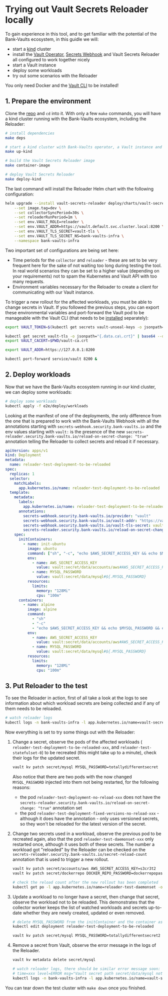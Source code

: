 # Trying out Vault Secrets Reloader locally

To gain experience in this tool, and to get familiar with the potential of the Bank-Vaults ecosystem, in this guidle we will:

- start a [kind](https://kind.sigs.k8s.io/) cluster
- install the [Vault Operator](https://github.com/bank-vaults/vault-operator), [Secrets Webhook](https://github.com/bank-vaults/secrets-webhook) and Vault Secrets Reloader all configured to work together nicely
- start a Vault instance
- deploy some workloads
- try out some scenarios with the Reloader

You only need Docker and the [Vault CLI](https://developer.hashicorp.com/vault/tutorials/getting-started/getting-started-install#install-vault) to be installed!

## 1. Prepare the environment

Clone the [repo](https://github.com/bank-vaults/vault-secrets-reloader) and `cd` into it. With only a few `make` commands, you will have a kind cluster running with the Bank-Vaults ecosystem, including the Reloader:

```bash
# install dependencies
make deps

# start a kind cluster with Bank-Vaults operator, a Vault instance and Secrets Webhook
make up-kind

# build the Vault Secrets Reloader image
make container-image

# deploy Vault Secrets Reloader
make deploy-kind
```

The last command will install the Reloader Helm chart with the following configuration:

```bash
helm upgrade --install vault-secrets-reloader deploy/charts/vault-secrets-reloader \
    --set image.tag=dev \
    --set collectorSyncPeriod=30s \
    --set reloaderRunPeriod=1m \
    --set env.VAULT_ROLE=reloader \
    --set env.VAULT_ADDR=https://vault.default.svc.cluster.local:8200 \
    --set env.VAULT_TLS_SECRET=vault-tls \
    --set env.VAULT_TLS_SECRET_NS=bank-vaults-infra \
    --namespace bank-vaults-infra
```

Two important set of configurations are being set here:

- Time periods for the `collector` and `reloader` - these are set to be very frequent here for the sake of not waiting too long during testing the tool. In real world scenarios they can be set to a higher value (depending on your requirements) not to spam the Kubernetes and Vault API with too many requests.
- Environment variables necessary for the Reloader to create a client for communicating with our Vault instance.

To trigger a new rollout for the affected workloads, you must be able to change secrets in Vault. If you followed the previous steps, you can export these environmental variables and port-forward the Vault pod to be manageable with the Vault CLI (that needs to be [installed](https://developer.hashicorp.com/vault/tutorials/getting-started/getting-started-install#install-vault) separately):

```bash
export VAULT_TOKEN=$(kubectl get secrets vault-unseal-keys -o jsonpath={.data.vault-root} | base64 --decode)

kubectl get secret vault-tls -o jsonpath="{.data.ca\.crt}" | base64 --decode > $PWD/vault-ca.crt
export VAULT_CACERT=$PWD/vault-ca.crt

export VAULT_ADDR=https://127.0.0.1:8200

kubectl port-forward service/vault 8200 &
```

## 2. Deploy workloads

Now that we have the Bank-Vaults ecosystem running in our kind cluster, we can deploy some workloads:

```bash
# deploy some workloads
kubectl apply -f e2e/deploy/workloads
```

Looking at the manifest of one of the deployments, the only difference from the one that is prepared to work with the Bank-Vaults Webhook with all the annotations starting with `secrets-webhook.security.bank-vaults.io` and the env values starting with `vault:` is the presence of the new `secrets-reloader.security.bank-vaults.io/reload-on-secret-change: "true"` annotation telling the Reloader to collect secrets and reload it if necessary.

```yaml
apiVersion: apps/v1
kind: Deployment
metadata:
  name: reloader-test-deployment-to-be-reloaded
spec:
  replicas: 1
  selector:
    matchLabels:
      app.kubernetes.io/name: reloader-test-deployment-to-be-reloaded
  template:
    metadata:
      labels:
        app.kubernetes.io/name: reloader-test-deployment-to-be-reloaded
      annotations:
        secrets-webhook.security.bank-vaults.io/provider: "vault"
        secrets-webhook.security.bank-vaults.io/vault-addr: "https://vault:8200"
        secrets-webhook.security.bank-vaults.io/vault-tls-secret: vault-tls
        secrets-reloader.security.bank-vaults.io/reload-on-secret-change: "true"
    spec:
      initContainers:
        - name: init-ubuntu
          image: ubuntu
          command: ["sh", "-c", "echo $AWS_SECRET_ACCESS_KEY && echo $MYSQL_PASSWORD && echo initContainers ready"]
          env:
            - name: AWS_SECRET_ACCESS_KEY
              value: vault:secret/data/accounts/aws#AWS_SECRET_ACCESS_KEY
            - name: MYSQL_PASSWORD
              value: vault:secret/data/mysql#${.MYSQL_PASSWORD}
          resources:
            limits:
              memory: "128Mi"
              cpu: "100m"
      containers:
        - name: alpine
          image: alpine
          command:
            - "sh"
            - "-c"
            - "echo $AWS_SECRET_ACCESS_KEY && echo $MYSQL_PASSWORD && echo going to sleep... && sleep 10000"
          env:
            - name: AWS_SECRET_ACCESS_KEY
              value: vault:secret/data/accounts/aws#AWS_SECRET_ACCESS_KEY
            - name: MYSQL_PASSWORD
              value: vault:secret/data/mysql#${.MYSQL_PASSWORD}
          resources:
            limits:
              memory: "128Mi"
              cpu: "100m"
```

## 3. Put Reloader to the test

To see the Reloader in action, first of all take a look at the logs to see information about which workload secrets are being collected and if any of them needs to be reloaded.

```bash
# watch reloader logs
kubectl logs -n bank-vaults-infra -l app.kubernetes.io/name=vault-secrets-reloader --follow
```

Now everything is set to try some things out with the Reloader:

1. Change a secret, observe the pods of the affected workloads ( `reloader-test-deployment-to-be-reloaded-xxx`, and `reloader-test-statefulset-0`) to be recreated (this might take up to a minute), check their logs for the updated secret.

    ```bash
    vault kv patch secret/mysql MYSQL_PASSWORD=totallydifferentsecret
    ```

    Also notice that there are two pods with the now changed `MYSQL_PASSWORD` injected into them not being restarted, for the following reasons:

    - the pod `reloader-test-deployment-no-reload-xxx` does not have the `secrets-reloader.security.bank-vaults.io/reload-on-secret-change: "true"` annotation set
    - the pod `reloader-test-deployment-fixed-versions-no-reload-xxx` - although it does have the annotation - only uses versioned secrets, so they won't be reloaded for the latest version of the secret.

2. Change two secrets used in a workload, observe the previous pod to be recreated again, also that the pod `reloader-test-daemonset-xxx` only restarted once, although it uses both of these secrets. The number a workload got "reloaded" by the Reloader can be checked on the `secrets-reloader.security.bank-vaults.io/secret-reload-count` annotation that is used to trigger a new rollout.

    ```bash
    vault kv patch secret/accounts/aws AWS_SECRET_ACCESS_KEY=s3cr3t2
    vault kv patch secret/dockerrepo DOCKER_REPO_PASSWORD=dockerrepopassword2
    
    # check the reload count after the new rollout has been completed
    kubectl get po -l app.kubernetes.io/name=reloader-test-daemonset -o jsonpath='{ .items[*].metadata.annotations.alpha\.vault\.security\.banzaicloud\.io/secret-reload-count }'
    ```

3. Update a workload to no longer have a secret, then change that secret, observe the workload not to be reloaded. This demonstrates that the collector worker keeps the list of watched workloads and secrets up-to-date whether they are newly created, updated or even removed.

    ```bash
    # delete MYSQL_PASSWORD from the initContainer and the container as well
    kubectl edit deployment reloader-test-deployment-to-be-reloaded
    
    vault kv patch secret/mysql MYSQL_PASSWORD=totallydifferentsecret2
    ```

4. Remove a secret from Vault, observe the error message in the logs of the Reloader.

    ```bash
    vault kv metadata delete secret/mysql

    # watch reloader logs, there should be similar error message soon:
    # time=xxx level=ERROR msg="Vault secret path secret/data/mysql not found" app=vault-secrets-reloader worker=reloader
    kubectl logs -n bank-vaults-infra -l app.kubernetes.io/name=vault-secrets-reloader --follow
    ```

You can tear down the test cluster with `make down` once you finished.

